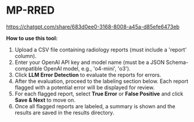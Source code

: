 # MP-RRED


https://chatgpt.com/share/683d0ee0-3168-8008-a45a-d85efe6473eb


**How to use this tool:**  
1. Upload a CSV file containing radiology reports (must include a 'report' column).  
2. Enter your OpenAI API key and model name (must be a JSON Schema-compatible OpenAI model, e.g., 'o4-mini', 'o3').  
3. Click **LLM Error Detection** to evaluate the reports for errors.  
4. After the evaluation, proceed to the labeling section below. Each report flagged with a potential error will be displayed for review.  
5. For each flagged report, select **True Error** or **False Positive** and click **Save & Next** to move on.  
6. Once all flagged reports are labeled, a summary is shown and the results are saved in the results directory.  
   
